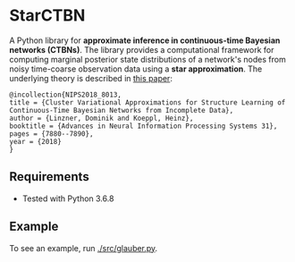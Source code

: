 # StarCTBN
A Python library for **approximate inference in continuous-time Bayesian networks (CTBNs)**. The library provides a computational framework for computing marginal posterior state distributions of a network's nodes from noisy time-coarse observation data using a **star approximation**. The underlying theory is described in [this paper](https://papers.nips.cc/paper/8013-cluster-variational-approximations-for-structure-learning-of-continuous-time-bayesian-networks-from-incomplete-data):

```
@incollection{NIPS2018_8013,
title = {Cluster Variational Approximations for Structure Learning of Continuous-Time Bayesian Networks from Incomplete Data},
author = {Linzner, Dominik and Koeppl, Heinz},
booktitle = {Advances in Neural Information Processing Systems 31},
pages = {7880--7890},
year = {2018}
}
```

## Requirements
* Tested with Python 3.6.8

## Example
To see an example, run [./src/glauber.py](./src/glauber.py).

